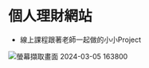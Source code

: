 # 個人理財網站
- 線上課程跟著老師一起做的小小Project


![螢幕擷取畫面 2024-03-05 163800](https://github.com/kaiser7410/Python-practise/assets/128657988/df5c8adf-3e3b-4f0f-a2fc-37a94bbde80f)
